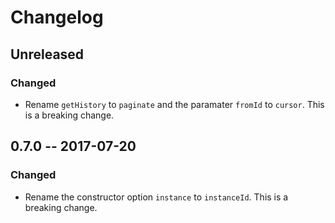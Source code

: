 # Changelog

## Unreleased
### Changed
- Rename `getHistory` to `paginate` and the paramater `fromId` to `cursor`.
  This is a breaking change.

## 0.7.0 -- 2017-07-20
### Changed
- Rename the constructor option `instance` to `instanceId`. This is a breaking
  change.
